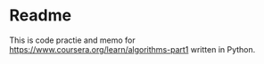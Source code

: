 # Readme

This is code practie and memo for <https://www.coursera.org/learn/algorithms-part1> written in Python.
